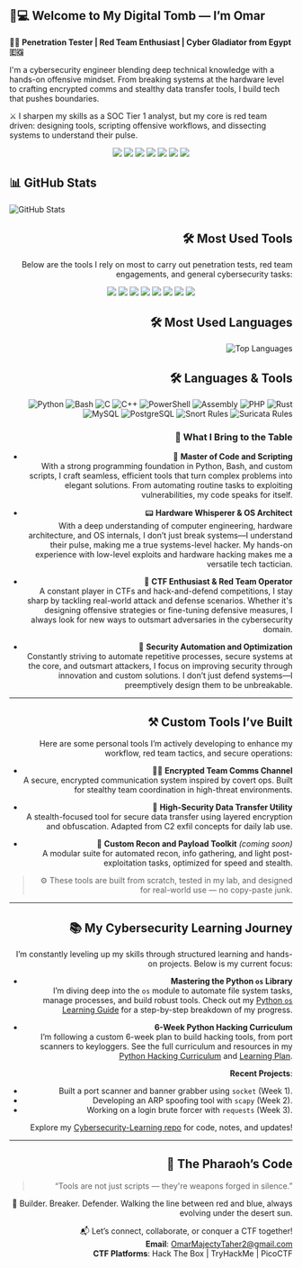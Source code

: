 ## 🐍💻 Welcome to My Digital Tomb — I’m Omar

🧑‍💻 **Penetration Tester | Red Team Enthusiast | Cyber Gladiator from Egypt 🇪🇬**

I'm a cybersecurity engineer blending deep technical knowledge with a hands-on offensive mindset. From breaking systems at the hardware level to crafting encrypted comms and stealthy data transfer tools, I build tech that pushes boundaries.

⚔️ I sharpen my skills as a SOC Tier 1 analyst, but my core is red team driven: designing tools, scripting offensive workflows, and dissecting systems to understand their pulse.

<p align="center">
  <img src="https://img.shields.io/badge/SOC%20Analyst-Tier%201-0d1117?style=for-the-badge&logo=virustotal&logoColor=blue" />
  <img src="https://img.shields.io/badge/Red%20Team-Ethical%20Hacker-990000?style=for-the-badge&logo=kalilinux&logoColor=white" />
  <img src="https://img.shields.io/badge/Based%20In-Egypt-orange?style=for-the-badge&logo=map&logoColor=white" />
  <img src="https://img.shields.io/badge/Cyber%20Ops-Offensive%20Security-8A2BE2?style=for-the-badge&logo=metasploit&logoColor=white" />
  <img src="https://img.shields.io/badge/Mindset-Threat%20Driven-black?style=for-the-badge&logo=protonmail&logoColor=white" />
  
  <img src="https://img.shields.io/badge/Blue%20Team-Detection%20&%20Response-005f73?style=for-the-badge&logo=wireshark&logoColor=white" />
  <img src="https://img.shields.io/badge/Red%20Team-Exploitation%20&%20Recon-d00000?style=for-the-badge&logo=exploitdb&logoColor=white" />
</p>



## 📊 GitHub Stats

![GitHub Stats](https://github-readme-stats.vercel.app/api?username=MOmar990&show_icons=true&include_all_commits=true&count_private=true&theme=dark&bg_color=0d1117&title_color=58a6ff&text_color=c9d1d9&icon_color=79c0ff&border_radius=10&custom_title=GitHub%20Activity%20Stats)

</div>

<div align="right">
  
## 🛠️ Most Used Tools

Below are the tools I rely on most to carry out penetration tests, red team engagements, and general cybersecurity tasks:

<p align="center">
  <img src="https://img.shields.io/badge/Tool-Nmap-214478?style=for-the-badge&logo=linux&logoColor=white" />
  <img src="https://img.shields.io/badge/Tool-Wireshark-164863?style=for-the-badge&logo=wireshark&logoColor=white" />
  <img src="https://img.shields.io/badge/Tool-Burp%20Suite-d2492a?style=for-the-badge&logo=burpsuite&logoColor=white" />
  <img src="https://img.shields.io/badge/Tool-Metasploit-8A2BE2?style=for-the-badge&logo=metasploit&logoColor=white" />
  <img src="https://img.shields.io/badge/Tool-JohnTheRipper-FF5733?style=for-the-badge&logo=john&logoColor=white" />
  <img src="https://img.shields.io/badge/Tool-Hydra-9B59B6?style=for-the-badge&logo=hydra&logoColor=white" />
  <img src="https://img.shields.io/badge/Tool-Scapy-2ECC71?style=for-the-badge&logo=python&logoColor=white" />
  <img src="https://img.shields.io/badge/Tool-SQLMap-F9A825?style=for-the-badge&logo=sql&logoColor=white" />
</p>


<div align="right">



## 🛠️ Most Used Languages

![Top Languages](https://github-readme-stats.vercel.app/api/top-langs/?username=MOmar990&layout=compact&theme=dark&bg_color=0d1117&title_color=58a6ff&text_color=c9d1d9&border_radius=10&langs_count=10&hide=html,css)

</div>


## 🛠️ Languages & Tools

![Python](https://img.shields.io/badge/-Python-05122A?style=flat&logo=python)
![Bash](https://img.shields.io/badge/-Bash-05122A?style=flat&logo=gnu-bash)
![C](https://img.shields.io/badge/-C-05122A?style=flat&logo=c)
![C++](https://img.shields.io/badge/-C++-05122A?style=flat&logo=c%2B%2B)
![PowerShell](https://img.shields.io/badge/-PowerShell-05122A?style=flat&logo=powershell)
![Assembly](https://img.shields.io/badge/-Assembly-05122A?style=flat&logo=amd)
![PHP](https://img.shields.io/badge/-PHP-05122A?style=flat&logo=php)
![Rust](https://img.shields.io/badge/-Rust-05122A?style=flat&logo=rust)
![MySQL](https://img.shields.io/badge/-MySQL-05122A?style=flat&logo=mysql)
![PostgreSQL](https://img.shields.io/badge/-PostgreSQL-05122A?style=flat&logo=postgresql)
![Snort Rules](https://img.shields.io/badge/-Snort%20Rules-05122A?style=flat&logo=snort)
![Suricata Rules](https://img.shields.io/badge/-Suricata%20Rules-05122A?style=flat&logo=suricata)

### 🧠 What I Bring to the Table

- 🔧 **Master of Code and Scripting**  
  With a strong programming foundation in Python, Bash, and custom scripts, I craft seamless, efficient tools that turn complex problems into elegant solutions. From automating routine tasks to exploiting vulnerabilities, my code speaks for itself.

- 📟 **Hardware Whisperer & OS Architect**  
  With a deep understanding of computer engineering, hardware architecture, and OS internals, I don’t just break systems—I understand their pulse, making me a true systems-level hacker. My hands-on experience with low-level exploits and hardware hacking makes me a versatile tech tactician.

- 🧩 **CTF Enthusiast & Red Team Operator**  
  A constant player in CTFs and hack-and-defend competitions, I stay sharp by tackling real-world attack and defense scenarios. Whether it's designing offensive strategies or fine-tuning defensive measures, I always look for new ways to outsmart adversaries in the cybersecurity domain.

- 🔐 **Security Automation and Optimization**  
  Constantly striving to automate repetitive processes, secure systems at the core, and outsmart attackers, I focus on improving security through innovation and custom solutions. I don’t just defend systems—I preemptively design them to be unbreakable.

---

## ⚒️ Custom Tools I’ve Built

Here are some personal tools I’m actively developing to enhance my workflow, red team tactics, and secure operations:

- 🕵️‍♂️ **Encrypted Team Comms Channel**  
  A secure, encrypted communication system inspired by covert ops. Built for stealthy team coordination in high-threat environments.

- 📡 **High-Security Data Transfer Utility**  
  A stealth-focused tool for secure data transfer using layered encryption and obfuscation. Adapted from C2 exfil concepts for daily lab use.

- 🧰 **Custom Recon and Payload Toolkit** *(coming soon)*  
  A modular suite for automated recon, info gathering, and light post-exploitation tasks, optimized for speed and stealth.

> ⚙️ These tools are built from scratch, tested in my lab, and designed for real-world use — no copy-paste junk.

---

## 📚 My Cybersecurity Learning Journey

I’m constantly leveling up my skills through structured learning and hands-on projects. Below is my current focus:

- **Mastering the Python `os` Library**  
  I’m diving deep into the `os` module to automate file system tasks, manage processes, and build robust tools. Check out my [Python `os` Learning Guide](https://github.com/MOmar990/Cybersecurity-Learning/blob/main/os_learning_guide.md) for a step-by-step breakdown of my progress.

- **6-Week Python Hacking Curriculum**  
  I’m following a custom 6-week plan to build hacking tools, from port scanners to keyloggers. See the full curriculum and resources in my [Python Hacking Curriculum](https://github.com/MOmar990/Cybersecurity-Learning/blob/main/python_hacking_curriculum.md) and [Learning Plan](https://github.com/MOmar990/Cybersecurity-Learning/blob/main/python_hacking_learning_plan.md).

**Recent Projects**:
- Built a port scanner and banner grabber using `socket` (Week 1).
- Developing an ARP spoofing tool with `scapy` (Week 2).
- Working on a login brute forcer with `requests` (Week 3).

Explore my [Cybersecurity-Learning repo](https://github.com/MOmar990/Cybersecurity-Learning) for code, notes, and updates!

---

## 🐫 The Pharaoh’s Code
> “Tools are not just scripts — they're weapons forged in silence.”

👾 Builder. Breaker. Defender. Walking the line between red and blue, always evolving under the desert sun.

📬 Let’s connect, collaborate, or conquer a CTF together!  
**Email**: OmarMajectyTaher2@gmail.com  
**CTF Platforms**: Hack The Box | TryHackMe | PicoCTF

<!---
MOmar990/MOmar990 is a ✨ special ✨ repository because its `README.md` (this file) appears on your GitHub profile.
You can click the Preview link to take a look at your changes.
--->
